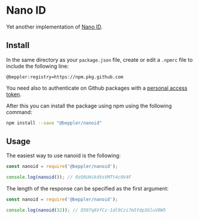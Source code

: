 # Nano ID

Yet another implementation of [Nano ID](https://github.com/ai/nanoid).

## Install

In the same directory as your `package.json` file, create or edit a `.npmrc` file to include the following line:

```text
@beppler:registry=https://npm.pkg.github.com
```

You need also to authenticate on Github packages with a [personal access token](https://docs.github.com/en/packages/working-with-a-github-packages-registry/working-with-the-npm-registry#authenticating-with-a-personal-access-token).

After this you can install the package using npm using the following command:

```bash
npm install --save "@beppler/nanoid"
```

## Usage

The easiest way to use nanoid is the following:

```js
const nanoid = require('@beppler/nanoid');

console.log(nanoid()); // 0zQ6UHikdVsVMTt4c0V4F
```

The length of the response can be specified as the first argument:

```js
const nanoid = require('@beppler/nanoid');

console.log(nanoid(32)); // Q507q6VfCz-1dl9Czi7m5Ydp3GluV8W5
```
